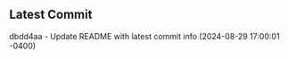 
## Latest Commit
dbdd4aa - Update README with latest commit info (2024-08-29 17:00:01 -0400) <Yunxi-Zhou>
